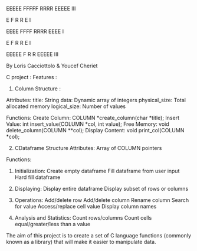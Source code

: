   EEEEE   FFFFF   RRRR    EEEEE   III
  
  E       F       R   R   E        I 
  
  EEEE    FFFF    RRRR    EEEE     I 
  
  E       F       R  R    E        I 
  
  EEEEE   F       R   R   EEEEE   III
  

By Loris Cacciottolo & Youcef Cheriet

C project :
Features :
1. Column Structure :

Attributes:
title: String
data: Dynamic array of integers
physical_size: Total allocated memory
logical_size: Number of values

Functions:
Create Column: COLUMN *create_column(char *title);
Insert Value: int insert_value(COLUMN *col, int value);
Free Memory: void delete_column(COLUMN **col);
Display Content: void print_col(COLUMN *col);

2. CDataframe Structure
Attributes:
Array of COLUMN pointers

Functions:
1. Initialization:
Create empty dataframe
Fill dataframe from user input
Hard fill dataframe

2. Displaying:
Display entire dataframe
Display subset of rows or columns

3. Operations:
Add/delete row
Add/delete column
Rename column
Search for value
Access/replace cell value
Display column names

4. Analysis and Statistics:
Count rows/columns
Count cells equal/greater/less than a value

The aim of this project is to create a set of C language functions (commonly known as a library) that
will make it easier to manipulate data.
